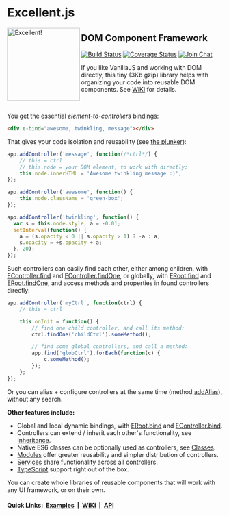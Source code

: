 # Excellent.js

<img align="left" width="170" height="170" src="./.github/images/burns.gif" alt="Excellent!">

## DOM Component Framework

[![Build Status](https://travis-ci.org/vitaly-t/excellent.svg?branch=master)](https://travis-ci.org/vitaly-t/excellent)
[![Coverage Status](https://coveralls.io/repos/github/vitaly-t/excellent/badge.svg?branch=master)](https://coveralls.io/github/vitaly-t/excellent?branch=master)
[![Join Chat](https://badges.gitter.im/vitaly-t/excellent.svg)](https://gitter.im/vitaly-t/excellent)

If you like VanillaJS and working with DOM directly, this tiny (3Kb gzip) library helps
with organizing your code into reusable DOM components. See [WiKi] for details.

<br/>

You get the essential _element-to-controllers_ bindings:

```html
<div e-bind="awesome, twinkling, message"></div>
```

That gives your code isolation and reusability (see [the plunker](http://plnkr.co/edit/60xPj9MiCIbZlfe0Xp2I?p=preview)):

```js
app.addController('message', function(/*ctrl*/) {
    // this = ctrl
    // this.node = your DOM element, to work with directly;
    this.node.innerHTML = 'Awesome twinkling message :)';
});

app.addController('awesome', function() {
    this.node.className = 'green-box';
});

app.addController('twinkling', function() {
  var s = this.node.style, a = -0.01;
  setInterval(function() {
    a = (s.opacity < 0 || s.opacity > 1) ? -a : a;
    s.opacity = +s.opacity + a;
  }, 20);
});
```

Such controllers can easily find each other, either among children, with [EController.find] and [EController.findOne],
or globally, with [ERoot.find] and [ERoot.findOne], and access methods and properties in found controllers directly:

```js
app.addController('myCtrl', function(ctrl) {
    // this = ctrl

    this.onInit = function() {
        // find one child controller, and call its method:
        ctrl.findOne('childCtrl').someMethod();

        // find some global controllers, and call a method:
        app.find('globCtrl').forEach(function(c) {
            c.someMethod();
        });
    };
});
```

Or you can alias + configure controllers at the same time (method [addAlias]), without any search.

**Other features include:**

* Global and local dynamic bindings, with [ERoot.bind] and [EController.bind].
* Controllers can extend / inherit each other's functionality, see [Inheritance].
* Native ES6 classes can be optionally used as controllers, see [Classes].
* [Modules] offer greater reusability and simpler distribution of controllers.
* [Services] share functionality across all controllers.
* [TypeScript] support right out of the box.

You can create whole libraries of reusable components that will work with any UI framework, or on their own.

#### Quick Links: &nbsp;[Examples]&nbsp; |&nbsp; [WiKi]&nbsp; |&nbsp; [API]

[API]:https://vitaly-t.github.io/excellent/
[Examples]:https://github.com/vitaly-t/excellent/wiki/Examples
[WiKi]:https://github.com/vitaly-t/excellent/wiki
[Classes]:https://github.com/vitaly-t/excellent/wiki/Classes
[Modules]:https://github.com/vitaly-t/excellent/wiki/Modules
[Services]:https://github.com/vitaly-t/excellent/wiki/Services
[Inheritance]:https://github.com/vitaly-t/excellent/wiki/Inheritance
[TypeScript]:https://github.com/vitaly-t/excellent/wiki/TypeScript

[EController.find]:https://vitaly-t.github.io/excellent/EController.html#find
[EController.findOne]:https://vitaly-t.github.io/excellent/EController.html#findOne
[ERoot.find]:https://vitaly-t.github.io/excellent/ERoot.html#find
[ERoot.findOne]:https://vitaly-t.github.io/excellent/ERoot.html#findOne
[ERoot.bind]:https://vitaly-t.github.io/excellent/ERoot.html#bind
[EController.bind]:https://vitaly-t.github.io/excellent/EController.html#bind
[addAlias]:https://vitaly-t.github.io/excellent/ERoot.html#addAlias
